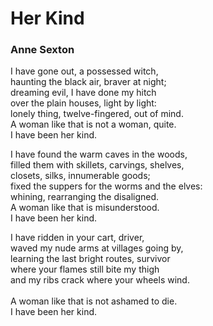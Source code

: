 # Her Kind
### Anne Sexton

I have gone out, a possessed witch, <br>
haunting the black air, braver at night; <br>
dreaming evil, I have done my hitch <br>
over the plain houses, light by light: <br>
lonely thing, twelve-fingered, out of mind. <br>
A woman like that is not a woman, quite. <br>
I have been her kind. <br>

I have found the warm caves in the woods, <br>
filled them with skillets, carvings, shelves, <br>
closets, silks, innumerable goods; <br>
fixed the suppers for the worms and the elves: <br>
whining, rearranging the disaligned. <br>
A woman like that is misunderstood. <br>
I have been her kind. <br>

I have ridden in your cart, driver, <br>
waved my nude arms at villages going by, <br>
learning the last bright routes, survivor <br>
where your flames still bite my thigh <br>
and my ribs crack where your wheels wind. <br>
<br>
A woman like that is not ashamed to die. <br>
I have been her kind. <br>


